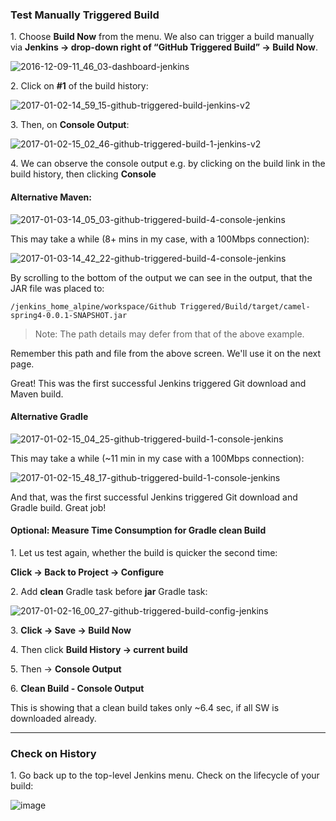 ### Test Manually Triggered Build

1\. Choose **Build Now** from the menu. We also can trigger a build manually via **Jenkins -> drop-down right of “GitHub Triggered Build” -> Build Now**.

![2016-12-09-11_46_03-dashboard-jenkins](https://user-images.githubusercontent.com/558905/37997255-612f5cb4-31e8-11e8-9b68-33a69cef4ee2.png)

2\. Click on **#1** of the build history:

![2017-01-02-14_59_15-github-triggered-build-jenkins-v2](https://user-images.githubusercontent.com/558905/37997312-7e763054-31e8-11e8-8c91-8badaba0e606.png)

3\. Then, on **Console Output**:

![2017-01-02-15_02_46-github-triggered-build-1-jenkins-v2](https://user-images.githubusercontent.com/558905/37997313-7e84dc76-31e8-11e8-9663-fbded1ae4aa4.png)

4\. We can observe the console output e.g. by clicking on the build link in the build history, then clicking **Console**

#### Alternative Maven:

![2017-01-03-14_05_03-github-triggered-build-4-console-jenkins](https://user-images.githubusercontent.com/558905/37997324-7f03fca4-31e8-11e8-9708-7229e7f6a322.png)

This may take a while (8+ mins in my case, with a 100Mbps connection):

![2017-01-03-14_42_22-github-triggered-build-4-console-jenkins](https://user-images.githubusercontent.com/558905/37997325-7f110e9e-31e8-11e8-96b5-a2dab68f1e2b.png)

By scrolling to the bottom of the output we can see in the output, that the JAR file was placed to:

`/jenkins_home_alpine/workspace/Github Triggered/Build/target/camel-spring4-0.0.1-SNAPSHOT.jar`

>Note: The path details may defer from that of the above example.

Remember this path and file from the above screen. We'll use it on the next page.

Great! This was the first successful Jenkins triggered Git download and Maven build.

#### Alternative Gradle

![2017-01-02-15_04_25-github-triggered-build-1-console-jenkins](https://user-images.githubusercontent.com/558905/37997314-7e955236-31e8-11e8-8f25-6bb3c793d86d.png)

This may take a while (~11 min in my case with a 100Mbps connection):

![2017-01-02-15_48_17-github-triggered-build-1-console-jenkins](https://user-images.githubusercontent.com/558905/37997315-7ea48620-31e8-11e8-95e5-b0b7204e78c4.png)

And that, was the first successful Jenkins triggered Git download and Gradle build. Great job!

#### Optional: Measure Time Consumption for Gradle clean Build

1\. Let us test again, whether the build is quicker the second time:

**Click -> Back to Project -> Configure**

2\. Add **clean** Gradle task before **jar** Gradle task:

![2017-01-02-16_00_27-github-triggered-build-config-jenkins](https://user-images.githubusercontent.com/558905/37997316-7eb44cd6-31e8-11e8-9894-9e52074144f8.png)

3\. **Click -> Save -> Build Now**

4\. Then click **Build History -> current build**

5\. Then -> **Console Output**

6\. **Clean Build - Console Output**

This is showing that a clean build takes only ~6.4 sec, if all SW is downloaded already.

----

### Check on History

1\. Go back up to the top-level Jenkins menu. Check on the lifecycle of your build:

![image](https://user-images.githubusercontent.com/558905/38007181-2025b5aa-3216-11e8-8bba-f9e84e7ab690.png)
